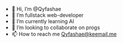 - 👋 Hi, I’m @Qyfashae
- 👀 I’m fullstack web-developer
- 🌱 I’m currently learning AI
- 💞️ I’m looking to collaborate on progs
- 📫 How to reach me Qyfashae@keemail.me


